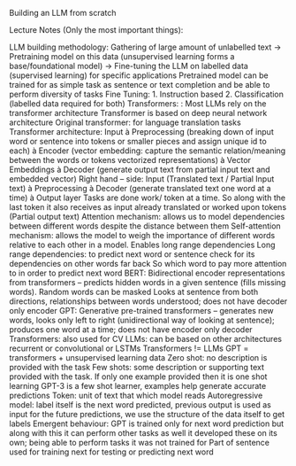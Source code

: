 Building an LLM from scratch


Lecture Notes (Only the most important things):

LLM building methodology: 
Gathering of large amount of unlabelled text → Pretraining model on this data (unsupervised learning forms a base/foundational model) → Fine-tuning the LLM on labelled data (supervised learning) for specific applications 
Pretrained model can be trained for as simple task as sentence or text completion and be able to perform diversity of tasks 
Fine Tuning: 1. Instruction based 2. Classification (labelled data required for both)
Transformers: :
Most LLMs rely on the transformer architecture
Transformer is based on deep neural network architecture
Original transformer: for language translation tasks
Transformer architecture: Input à Preprocessing (breaking down of input word or sentence into tokens or smaller pieces and assign unique id to each) à Encoder (vector embedding: capture the semantic relation/meaning between the words or tokens vectorized representations) à Vector Embeddings à Decoder (generate output text from partial input text and embedded vector)
Right hand – side: Input (Translated text / Partial Input text) à Preprocessing à Decoder (generate translated text one word at a time) à Output layer
Tasks are done work/ token at a time. So along with the last token it also receives as input already translated or worked upon tokens (Partial output text)
Attention mechanism: allows us to model dependencies between different words despite the distance between them
Self-attention mechanism: allows the model to weigh the importance of different words relative to each other in a model. Enables long range dependencies
Long range dependencies: to predict next word or sentence check for its dependencies on other words far back
So which word to pay more attention to in order to predict next word
BERT: Bidirectional encoder representations from transformers – predicts hidden words in a given sentence (fills missing words). Random words can be masked
Looks at sentence from both directions, relationships between words understood; does not have decoder only encoder
GPT: Generative pre-trained transformers – generates new words, looks only left to right (unidirectional way of looking at sentence); produces one word at a time; does not have encoder only decoder
Transformers: also used for CV
LLMs: can be based on other architectures recurrent or convolutional or LSTMs
Transformers != LLMs
GPT = transformers + unsupervised learning data
Zero shot: no description is provided with the task
Few shots: some description or supporting text provided with the task. If only one example provided then it is one shot learning 
GPT-3 is a few shot learner, examples help generate accurate predictions
Token: unit of text that which model reads
Autoregressive model: label itself is the next word predicted, previous output is used as input for the future predictions, we use the structure of the data itself to get labels
Emergent behaviour: GPT is trained only for next word prediction but along with this it can perform other tasks as well it developed these on its own; being able to perform tasks it was not trained for
Part of sentence used for training next for testing or predicting next word 
